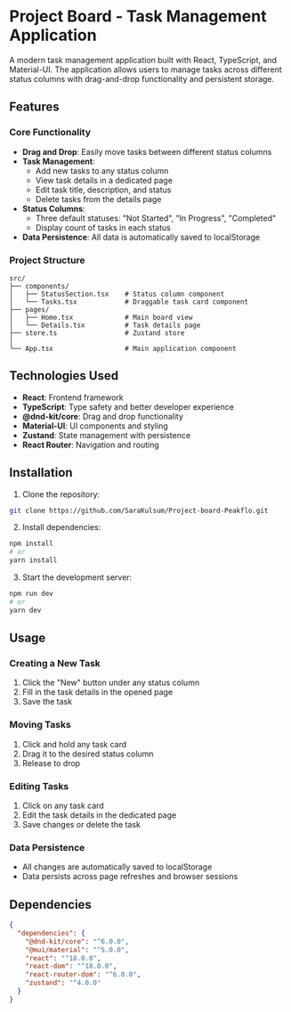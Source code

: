 # Project Board - Task Management Application

A modern task management application built with React, TypeScript, and Material-UI. The application allows users to manage tasks across different status columns with drag-and-drop functionality and persistent storage.

## Features

### Core Functionality

- **Drag and Drop**: Easily move tasks between different status columns
- **Task Management**:
  - Add new tasks to any status column
  - View task details in a dedicated page
  - Edit task title, description, and status
  - Delete tasks from the details page
- **Status Columns**:
  - Three default statuses: "Not Started", "In Progress", "Completed"
  - Display count of tasks in each status
- **Data Persistence**: All data is automatically saved to localStorage

### Project Structure

```
src/
├── components/
│   ├── StatusSection.tsx    # Status column component
│   └── Tasks.tsx            # Draggable task card component
├── pages/
│   ├── Home.tsx             # Main board view
│   └── Details.tsx          # Task details page
├── store.ts                 # Zustand store
│
└── App.tsx                  # Main application component
```

## Technologies Used

- **React**: Frontend framework
- **TypeScript**: Type safety and better developer experience
- **@dnd-kit/core**: Drag and drop functionality
- **Material-UI**: UI components and styling
- **Zustand**: State management with persistence
- **React Router**: Navigation and routing

## Installation

1. Clone the repository:

```bash
git clone https://github.com/SaraKulsum/Project-board-Peakflo.git
```

2. Install dependencies:

```bash
npm install
# or
yarn install
```

3. Start the development server:

```bash
npm run dev
# or
yarn dev
```

## Usage

### Creating a New Task

1. Click the "New" button under any status column
2. Fill in the task details in the opened page
3. Save the task

### Moving Tasks

1. Click and hold any task card
2. Drag it to the desired status column
3. Release to drop

### Editing Tasks

1. Click on any task card
2. Edit the task details in the dedicated page
3. Save changes or delete the task

### Data Persistence

- All changes are automatically saved to localStorage
- Data persists across page refreshes and browser sessions

## Dependencies

```json
{
  "dependencies": {
    "@dnd-kit/core": "^6.0.0",
    "@mui/material": "^5.0.0",
    "react": "^18.0.0",
    "react-dom": "^18.0.0",
    "react-router-dom": "^6.0.0",
    "zustand": "^4.0.0"
  }
}
```
